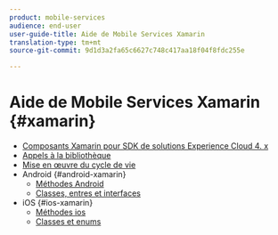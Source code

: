 ```yaml
---
product: mobile-services
audience: end-user
user-guide-title: Aide de Mobile Services Xamarin
translation-type: tm+mt
source-git-commit: 9d1d3a2fa65c6627c748c417aa18f04f8fdc255e

---
```



# Aide de Mobile Services Xamarin {#xamarin}

+ [Composants Xamarin pour SDK de solutions Experience Cloud 4. x](get-started.md)
+ [Appels à la bibliothèque](library-calls.md)
+ [Mise en œuvre du cycle de vie](lifecycle.md)
+ Android {#android-xamarin}
   + [Méthodes Android](c-android/methods-android.md)
   + [Classes, entres et interfaces](c-android/c-classes-enums-interfaces.md)
+ iOS {#ios-xamarin}
   + [Méthodes ios](c-ios/methods-ios.md)
   + [Classes et enums](c-ios/c-classes-enums-constants.md)
